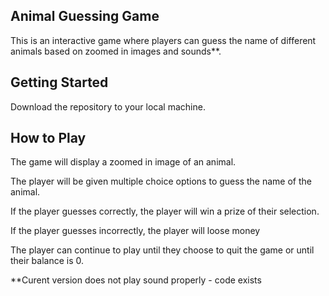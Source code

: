 ## Animal Guessing Game

This is an interactive game where players can guess the name of different animals based on zoomed in images and sounds**.


## Getting Started
Download the repository to your local machine.

## How to Play

The game will display a zoomed in image of an animal.

The player will be given multiple choice options to guess the name of the animal.

If the player guesses correctly, the player will win a prize of their selection. 

If the player guesses incorrectly, the player will loose money 

The player can continue to play until they choose to quit the game or until their balance is 0.


**Curent version does not play sound properly - code exists
